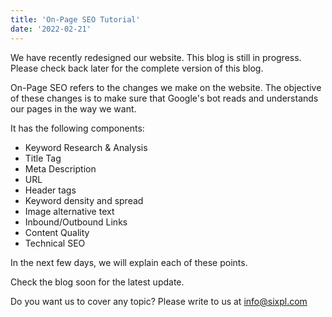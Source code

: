 ```yaml
---
title: 'On-Page SEO Tutorial'
date: '2022-02-21'
---
```


We have recently redesigned our website. This blog is still in progress. Please check back later for the complete version of this blog.

On-Page SEO refers to the changes we make on the website. The objective of these changes is to make sure that Google's bot reads and understands our pages in the way we want.

It has the following components:

- Keyword Research & Analysis  
- Title Tag
- Meta Description
- URL 
- Header tags
- Keyword density and spread
- Image alternative text
- Inbound/Outbound Links
- Content Quality
- Technical SEO

In the next few days, we will explain each of these points.

Check the blog soon for the latest update.

Do you want us to cover any topic? Please write to us at info@sixpl.com
